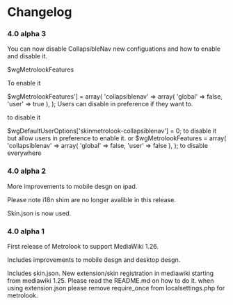 Changelog
=========

### 4.0 alpha 3

You can now disable CollapsibleNav new configuations and how to enable and disable it.

$wgMetrolookFeatures

To enable it

$wgMetrolookFeatures'] = array( 'collapsiblenav' => array( 'global' => false, 'user' => true ), ); Users can disable in preference if they want to.

to disable it 

$wgDefaultUserOptions['skinmetrolook-collapsiblenav'] = 0; to disable it but allow users in preference to enable it. or $wgMetrolookFeatures = array( 'collapsiblenav' => array( 'global' => false, 'user' => false ), ); to disable everywhere

### 4.0 alpha 2

More improvements to mobile desgn on ipad.

Please note i18n shim are no longer avalible in this release.

Skin.json is now used.

### 4.0 alpha 1

First release of Metrolook to support MediaWiki 1.26.

Includes improvements to mobile desgn and desktop desgn.

Includes skin.json. New extension/skin registration in mediawiki starting from mediawiki 1.25. Please read the README.md on how to do it. when using extension.json please remove require_once from localsettings.php for metrolook.
